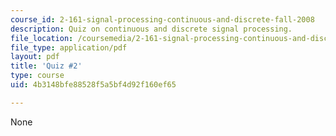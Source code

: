 ```yaml
---
course_id: 2-161-signal-processing-continuous-and-discrete-fall-2008
description: Quiz on continuous and discrete signal processing.
file_location: /coursemedia/2-161-signal-processing-continuous-and-discrete-fall-2008/4b3148bfe88528f5a5bf4d92f160ef65_quiz2.pdf
file_type: application/pdf
layout: pdf
title: 'Quiz #2'
type: course
uid: 4b3148bfe88528f5a5bf4d92f160ef65

---
```

None